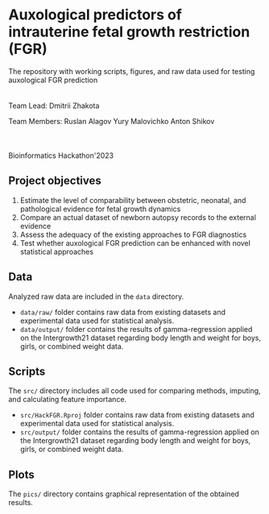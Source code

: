 # Auxological predictors of intrauterine fetal growth restriction (FGR)
The repository with working scripts, figures, and raw data used for testing auxological FGR prediction <br>
<br/><br/>
Team Lead: Dmitrii Zhakota

Team Members:
Ruslan Alagov
Yury Malovichko
Anton Shikov
<br/><br/>
<br/><br/>
Bioinformatics Hackathon'2023


## Project objectives
1. Estimate the level of comparability between obstetric, neonatal, and pathological evidence for fetal growth dynamics
2. Compare an actual dataset of newborn autopsy records to the external evidence
3. Assess the adequacy of the existing approaches to FGR diagnostics
4. Test whether auxological FGR prediction can be enhanced with novel statistical approaches


## Data
Analyzed raw data are included in the `data` directory.

* `data/raw/` folder contains raw data from existing datasets and experimental data used for statistical analysis.
* `data/output/` folder contains the results of gamma-regression applied on the Intergrowth21 dataset regarding body length and weight for boys, girls, or combined weight data.

## Scripts
The `src/` directory includes all code used for comparing methods, imputing, and calculating feature importance.
* `src/HackFGR.Rproj` folder contains raw data from existing datasets and experimental data used for statistical analysis.
* `src/output/` folder contains the results of gamma-regression applied on the Intergrowth21 dataset regarding body length and weight for boys, girls, or combined weight data.

## Plots
The `pics/` directory contains graphical representation of the obtained results. 

